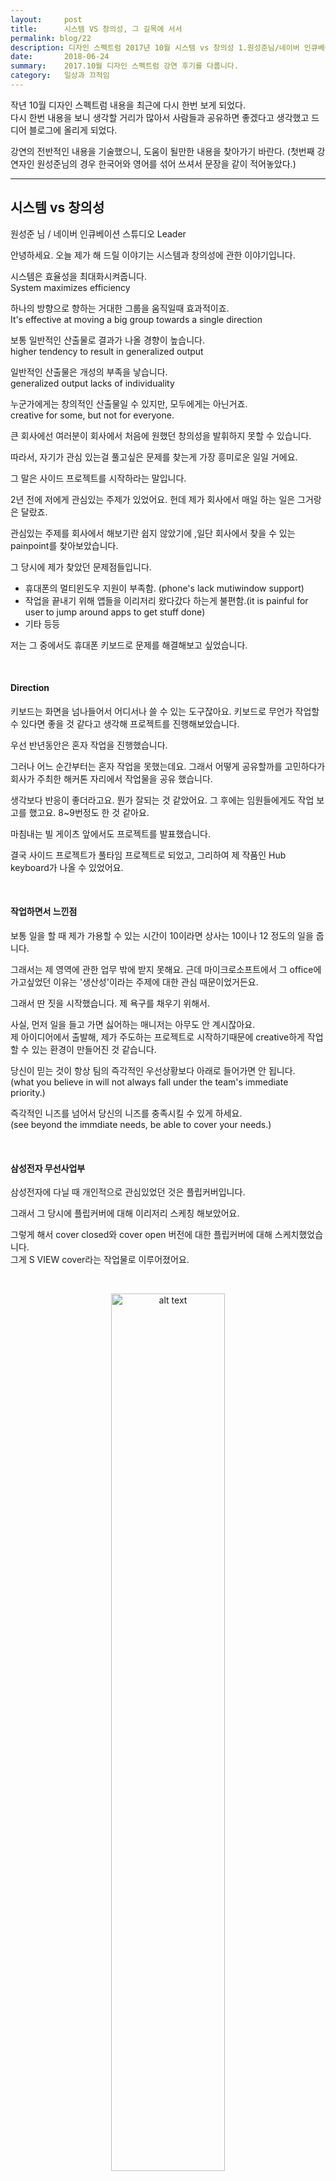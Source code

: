 ```yaml
---
layout:     post
title:      시스템 VS 창의성, 그 길목에 서서 
permalink: blog/22
description: 디자인 스펙트럼 2017년 10월 시스템 vs 창의성 1.원성준님/네이버 인큐베이션스튜디오 2.김효성님/sk플래닛 3.남영철님/toss 토스 시스템은 효율성을 극대화.
date:       2018-06-24
summary:    2017.10월 디자인 스펙트럼 강연 후기를 다룹니다.
category:   일상과 끄적임
---
```


작년 10월 디자인 스펙트럼 내용을 최근에 다시 한번 보게 되었다.  
다시 한번 내용을 보니 생각할 거리가 많아서 사람들과 공유하면 좋겠다고 생각했고 드디어 블로그에 올리게 되었다.

강연의 전반적인 내용을 기술했으니, 도움이 될만한 내용을 찾아가기 바란다.
(첫번째 강연자인 원성준님의 경우 한국어와 영어를 섞어 쓰셔서 문장을 같이 적어놓았다.)
- - -

## 시스템 vs 창의성

원성준 님 / 네이버 인큐베이션 스튜디오 Leader

안녕하세요. 오늘 제가 해 드릴 이야기는 시스템과 창의성에 관한 이야기입니다.

시스템은 효율성을 최대화시켜줍니다.  
System maximizes efficiency 

하나의 방향으로 향하는 거대한 그룹을 움직일때 효과적이죠.  
It's effective at moving a big group towards a single direction

보통 일반적인 산출물로 결과가 나올 경향이 높습니다.  
higher tendency to result in generalized output

일반적인 산출물은 개성의 부족을 낳습니다.  
generalized output lacks of individuality

누군가에게는 창의적인 산출물일 수 있지만, 모두에게는 아닌거죠.  
creative for some, but not for everyone.

큰 회사에선 여러분이 회사에서 처음에 원했던 창의성을 발휘하지 못할 수 있습니다. 

따라서, 자기가 관심 있는걸 풀고싶은 문제를 찾는게 가장 흥미로운 일일 거에요.

그 말은 사이드 프로젝트를 시작하라는 말입니다. 

2년 전에 저에게 관심있는 주제가 있었어요. 헌데 제가 회사에서 매일 하는 일은 그거랑은 달랐죠.

관심있는 주제를 회사에서 해보기란 쉽지 않았기에 ,일단 회사에서 찾을 수 있는 painpoint를 찾아보았습니다.

그 당시에 제가 찾았던 문제점들입니다.  

* 휴대폰의 멀티윈도우 지원이 부족함. (phone's lack mutiwindow support)
* 작업을 끝내기 위해 앱들을 이리저리 왔다갔다 하는게 불편함.(it is painful for user to jump around apps to get stuff done)
* 기타 등등

저는 그 중에서도 휴대폰 키보드로 문제를 해결해보고 싶었습니다.

<br>

#### Direction

키보드는 화면을 넘나들어서 어디서나 쓸 수 있는 도구잖아요. 키보드로 무언가 작업할 수 있다면 좋을 것 같다고 생각해 프로젝트를 진행해보았습니다.

<!--keyboard that can kill the need to jump around window be your genie -->

우선 반년동안은 혼자 작업을 진행했습니다.

그러나 어느 순간부터는 혼자 작업을 못했는데요. 그래서 어떻게 공유할까를 고민하다가 회사가 주최한 해커톤 자리에서 작업물을 공유 했습니다.

생각보다 반응이 좋더라고요. 뭔가 잘되는 것 같았어요. 그 후에는 임원들에게도 작업 보고를 했고요. 
8~9번정도 한 것 같아요.

마침내는 빌 게이츠 앞에서도 프로젝트를 발표했습니다.

결국 사이드 프로젝트가 풀타임 프로젝트로 되었고, 그리하여 제 작품인 Hub keyboard가 나올 수 있었어요.

<br>

#### 작업하면서 느낀점

보통 일을 할 때 제가 가용할 수 있는 시간이 10이라면 상사는 10이나 12 정도의 일을 줍니다.

그래서는 제 영역에 관한 업무 밖에 받지 못해요. 근데 마이크로소프트에서 그 office에 가고싶었던 이유는 '생산성'이라는 주제에 대한 관심 때문이었거든요.

그래서 딴 짓을 시작했습니다. 제 욕구를 채우기 위해서. 

사실, 먼저 일을 들고 가면 싫어하는 매니저는 아무도 안 계시잖아요.   
제 아이디어에서 출발해, 제가 주도하는 프로젝트로 시작하기때문에 creative하게 작업할 수 있는 환경이 만들어진 것 같습니다.

당신이 믿는 것이 항상 팀의 즉각적인 우선상황보다 아래로 들어가면 안 됩니다.  
(what you believe in will not always fall under the team's immediate priority.)

즉각적인 니즈를 넘어서 당신의 니즈를 충족시킬 수 있게 하세요.  
(see beyond the immdiate needs, be able to cover your needs.)

<br>

#### 삼성전자 무선사업부

삼성전자에 다닐 때 개인적으로 관심있었던 것은 플립커버입니다.

그래서 그 당시에 플립커버에 대해 이리저리 스케칭 해보았어요.

그렇게 해서 cover closed와 cover open 버전에 대한 플립커버에 대해 스케치했었습니다.  
그게  S VIEW cover라는 작업물로 이루어졌어요.

<br>

<p align ="middle">	
 <img src="https://images.mobilefun.co.uk/graphics/productmisc/38371/samsung_flip_300_02.jpg" alt="alt text" width = "60%">
</p>


<br>


결과적으로 회사에게 도움이 많이 되었습니다. 시리즈로 계속 낼 정도 였으니까요.

작업할 당시에는 내부적으로 '그거 하지말라' 라는 소리를 많이 들었어요.   
'중요한 과제가 있으니까 그거 따로 해라.' 라는 말을 많이 들었습니다.

근데 그냥 귀를 덮고 밤을 새면서(?) 작업을 많이 했어요.

헌데 나중에 보니 기존의 크게 진행했던 프로젝트는 다 완료를 못하고 제가 사이드로 했던 프로젝트는 끝까지 런칭을 완료했었죠.

<strong>말씀드리고 싶은 요점은,</strong>

누군가가 여러분에게 이래라저래라 할 수도 있고 작업에 대해 '그만 해'라고 할 수 있지만 여러분은 최대한 할 수 있을만큼 그 소리들을 필터링 하세요.

여러분이 좀 더 크리에이티브 할 수 있는 곳에서 기회를 줍기 위해 노력하세요.  
(try picking an opportuninty where you can get to be more creative.)

이거에 관한 짧은 일화를 들려드릴게요. 

당시 삼성에서 갤럭시 S2를 한창 제작할 때가 있었어요.  
그 때 저에겐 2가지 선택지가 있었는데, 

갤럭시 S2 vs T모바일에서 어린 친구들을 겨냥한 폰(niche phone for a spcific carrier just in the U.S)  
이라는 2가지 선택지였지요.

후자는 보상은 좀 적을 수 있지만 좀 더 많은 creativity와 높은 responsibility가 보장되었어요.    
그래서 후자를 선택했고 결국 런칭했습니다.

물론 결과는 갤럭시 S2R가 훨씬 좋았었지만 저는 제가 만들어 나갈 수 있는 과제를 찾았고 그 때의 기억에 만족 하고 있어요.

자신이 크리에이티브하게 될 수 있는 환경을 이끌어보세요.     
자신을 큰 기계 안에 작은 톱니가 된 것 같이 느끼게 만들지 마세요.  
(Leading envrioment to be creative  
Don't make one feel like a small cog in a big machine.)

<br>

#### 인큐베이션 스튜디오

서비스에는 그것을 만드는 프로세스가 있습니다.  
문제를 발견하고, 그 문제의 대한 해결책을 잘 키워서, 실제 서비스로 만들어 보는 것이죠.

discover - incubate - realize

현재 저는 네이버에서 인큐베이션 스튜디오라는 팀을 이끌고 있는데요.

저는 서비스를 만드는 팀을 재즈뮤지션 팀으로 봐요.   
다양한 관점을 함께 가져갈 수 있고, 문제에서 출발하고 문제를 탐험하는 팀처럼 말이죠.

그래서 아이디어를 만들 때도 어피니티 다이어그램을 활용해 팀원들과 같이 만들어내고,  
스케치를 다 같이 하고 아이디어를 버리는 것도 디자이너와 개발자 등과 함께 논의합니다.

저희 팀에서는 디자이너도 개발을 일부 해요.  
현재 저희 팀은 타르트라는 서비스를 운영하고 있습니다.

타르트를 만들게 된 계기는 이렇습니다.

저희는 항상 reminder를 쓰는데,  
실제 일은 리마인더로 커버가 되지않는 부분이 많았습니다.  
그것 들을 관리하는데 노력이 너무 많이 들었죠.  

그런 문제점을 파악하고 타르트 라는 솔루션을 만들었습니다.

네이버에서도 이전과 마찬가지로 일을 받는 걸 기다리는게 아니라 일을 먼저 시작했고,   
그렇게 내 시간을 확보해서 일을 할 수 있는 식으로 하는 것 같아요.

그러니 맞든 틀리든 여러분의 모든 의사결정에 관점을 가지세요. 그래야 자신의 일을 할 수 있으니까요.

문의 www.damkee.com

- - -

## 효율적 디자인 vs 창의적 디자인   
#### 부제 : 생산적 관점에서 보통 디자이너로서 가치 창출하기

김효성 님/ SK 플래닛 

안녕하세요, 김효성입니다.  
제 직장생활을 보자면 2001~2017까지 총 16년 간 디자이너로 일을 했는데요.   
이직도 많이 해서 총 5군데의 회사를 다녔습니다.

예전에는 ux 전략 가이드라인을 만드는 일을 했었습니다.(localization)
모토롤라에 다닐 때는 레이저 폰 디자인을 했었어요.

당시에 고민하던 것은 '이 디자인이 연속성, 효율성이 있나?' 였는데,
'디자인이 연속적으로 생명을 가져가려면 효율성을 가져가야 될 것이다.'라는 결론을 내렸습니다.

#### 흔한 효율

보통 리소스 x 속도 x 품질 = 효율성 이라고 일컫습니다.

그리고 높은 품질은 좋은 기능 x 낮은 오류 x 좋은 디자인에서 나옵니다.

그렇다면 이게 창의성이 없는거야라고 하실 수 있는데,  
좋은 기능과 좋은 디자인이 접목되는 것과 창의성이 없는 것과는 별개입니다.

페라리의 사례를 살펴보시죠.  
페라리는 적은 리소스 x 느린 속도 x 높은 품질를 라는 고효율성을 추구했습니다.

반면에 현대 자동차의 사례를 살펴보시면,  
적당히 이쁘면서, 적당한 퍼포먼스, 나쁘지않은 실적을 유지하고 있습니다.

대부분의 기업이 효율화를 추구하는 이유가 여기에 있습니다.   
리소스가 올라갈 수록 실적은 점점 줄어들 수 밖에 없어요.   
ROI가 감소하는데 망할 때의 리스크가 크죠.

구글,애플,우버,에어비앤비, 페이스북

이 회사들은 각각의 디자인 시스템을 만들고 적용시킨 회사들인데요.
이들은 왜 ? 이러한 시스템을 만들게 되었을 까요?  

일관성 있는 디자인을 위해서 그랬을까요?

보다 높은 품질을 위한다면  좋은 기능 X 낮은 오류 X 좋은 디자인을 추구해야 합니다.  
기업에서 그건 개발 시스템과 함께 동작할 수 있는 디자인 시스템을 말합니다.

API / LOG / DB X GUI / UI

그런 시스템을 만들게 되면 비슷하고 반복적인 업무수행에 따르는 리소스 및 오류 절감이 가능해집니다.
개인화 & 자동화 = AI를 이용해서 작업을 하면 효율을 극대화시킬 수 있습니다.  

대표적으로 THE Grid.io 와 REFUEL이라는 서비스가 있는데요.

TheGrid.io => 지속적 A/B 테스트 및 개선 레이아웃을 알고리즘화해서 학습하는 서비스.

REFUEL => 예측분석 기능을 사용하여 사용자의 온라인 여정을 이해하고 행동에 따라 세그먼트로 매핑하는 서비스   
(Journeymap을 개인화 형태로 AI가 직접 세그먼트, 커스터마이제이션)

효율적인 디자인을 추구하는 기업으로 넷플릭스가 있는데요.  

그들은 레이아웃이 어떻게 작동해야 하는지에 대한 규칙을 정의하고,   
자동화 될 UI/GUI 라이브러리를 시스템에서 제공합니다.

이러한 규칙을 이미지 자산과 결합하여 영화 포스터 및 배너장치를 자동화시켰어요.

높은 품질, 효율성 <=> 창의성

저는 이 두 가지가 대립관계는 아니라고 생각합니다.

<br>

#### 좋은 품질을 만드려고 하는 SK 플래닛 사례

SK플래닛에서 저는 생산적 협업환경 , 고객데이터를 기반으로 한 업무환경을 구축하고 있습니다.  
PUI라는 모바일 UI 표준화 프로젝트를 보면 알 수 있는데요.  

PUI 프로젝트를 하면서 가장 중요하게 생각한 것은,   
낭비를 개선하여 빠른 구현으로 반복적 테스트-분석-학습을 하며, 고객을 이해하고 효과적으로 성장해 나갈 수 있도록 하는 것입니다.

생산적 협업환경(빠른구현)- 고객 데이터 분석환경(반복적 학습) - 목표가설, 유효한 검증(고객변화/효과적 대응) - 고객 가치 지속발굴

1년이 지난 지금,

저희의 PUI를 소개해 드리자면

[페인포인트]

1.서비스 품질 향상 필요
2.직무 간 업무효율성 개선 필요
3.업무 처리시간 단축 필요
4.PUI(Progressive User Interface) 
5.UI 표준 개선

[솔루션]

* component - 정보에 쉽게 영향 받지 않는 최소단위 모듈  
* block - 정보구성에 따라 재조립 가능, 복수의 block으로 구성된 모듈  
* 페이지 - 각 페이지 성격에 맞게 템플릿 제작 가능

공통 인터페이스로 실행부서간 원할한 협업 통해

1.서비스기획 - 2.uxd  - 3. 개발

1.파워포인트 플러그인 기반의 pui kit 사용  
2.스케치 플러그인 기반의 pui kit 사용  
3.구조화된 pui 모듈 - 인덱스 기반의 개발  

컴포넌트 / 블록 / 페이지 

개인화 되면 몇 천개의 페이지를 디자이너 혼자서 하진 못합니다. 
그건 인공지능 같은 시스템과 함께 해야 합니다.

저희의 PUI는 UI/GUI 등 시각적 요소를 넘어 개발 데이터 시스템 통합을 통해 보다 효율적 매니지먼트 추구하려 노력하고 있습니다.


11번가 같은 커머스 서비스는 매우 무겁기에 이런게 반드시 필요하죠.
현재 PUI는 1.5~2.0 버전 으로 고도화 되고 있습니다.
PUI x CMS 연계를 통한 빌드 매니지먼트 시스템 통합 기반을 마련하고 있구요.  

Powerful CMS로 가기위한 초석을 닦는다고 보시면 될 것 같습니다.

<br>

#### 결론 

효율화를 기반한 창의성이 중요하다고 말씀드리고 싶습니다..

효율화와 창의성의 비중 = 자신이 몸담고 있는 회사의 전략/가치에 따라 비중에 차이가 있습니다.  
만약 자신만의 고도화된 창의성을 원한다면 그것과 맞는 조직을 찾거나, 직접만들어 증명해야 합니다.

과거의 창의성은 '확산적 사고'에 기반했지만 현재는 '수렴적 사고'와 융화되어야 합니다.

스스로 과거의 방식의 디자인을 추구하면서 발생되는 스트레스가 어느정도인지 생각해 볼 필요가 있으며 이에따른 스트레스는 결국 관점에 따라 다르게 반영될 것이라 생각됩니다.

자신만의 창의성의 가치를 인정받고 그것을 기반으로 변화를 주고 싶다면 주어진 업무만 하는 것보다, 지속적으로 고민하고 노력하고 제안하고, 실행하는 것외에는 답이 없습니다.

결국 디자이너의 가치는 누군가가 대신 만들어 주지 않더라고요.

감사합니다.
- - -

## Creativity VS System

남영철님 / TOSS Product Designer


creativity는 시스템 위에서 양분을 먹고 자라는 것입니다.(나무와 토양같은 관계이죠)

이런 질문을 해볼 수 있습니다.

creativity는 직군의 관점에 따라 다르지않을까? 디자인, 개발, 데이터관리, 아트, 패션 등등 다 다르겠지?
그리고 디자인 안에서도 다 다르겠지? 브랜드 디자인, 패키지 디자인, 모션 디자인, 그래픽 디자인 등등에서.

저는 토스에서 Product Design을 하고 있는데요.
 
제가 하고 있는 일은

자신과 조직이 속한 사업 영역에서 고객의 문제를 발견하고 제품을 통해 문제를 해결하여 business goal을 달성하는 것입니다.

그에 따른 산출물은

* UI Flow와 GUI
* 고객의 총체적인 경험
* 시장에 대한 학습
* Business goal 달성

그럼 product designer이 달성해야하는 creativity는 무엇일까요?   
답은 문제를 발견하고 제품을 통해 해결하는 법입니다.

너무나 당연해서 문제인지도 모르고 사는 것을 문제로 제기하는 것이 바로 창의성입니다.

예를 들어, 요즘은 이메일 아이디가 대세인데 이메일이 없는 사람은 어쩌지?라고 물어볼 수도 있겠죠.
(하긴 할아버지도 카카오 아이디도 이메일도 없었다.)

왓츠앱은 전략적으로 이메일 아이디를 안 쓰고 있습니다.

또한 예를 들어, 금융서비스의 경우,     
기술적으로는 그 기능이 가상계좌라도 무통장 입금할 때 쓰는 '가상계좌'라는 단어를 직접쓰면 이해못하지않을까?라는 질문을 해볼 수 있습니다.

'뭐라고 설명해야 사람들을 이해시킬 수 있을까?' 라는 질문도 던질 수 있죠.

그리고,  
'왜 단돈 1000원을 보내는데도 공인인증서를 두번이나 써야해?'   
'왜 나도 기억하기 힘든 패스워드를 만들어야 할까?'

라는 질문을 해볼 수 있습니다.  
(아마 거대한 사업자가 자체 로그인 등장하면서 그게 조금씩 사라지고있다. & 터치 아이디 혹은 생체 기반)

그래서 습관적으로 아이디 패스워드 화면을 설계하는 것이 아니라 그런 creativity가 필요한 것이죠.

근데 그런 창의성은 어디서 오는 걸까요?

* 고객 관찰
* 문화적 특성
* 규제
* 시장(그 업계가 어떻게 돌아가는지)
* 기술
* 제품 사용 data(어떻게 쓰고있는지)

이런 것들을 통해 알 수 있습니다.

질문 사례들을 보시면, 

1.왜 우리나라사람들은 힘들게 oo하고있을까?  
2.그건 ooo가 oo를 통해서oo를 하고 있기 때문이야.  
3.그리고 oo한 규제가 있어서 진입이 어려워.  
4.하지만 ooo를 통해 비용을 낮출 수 있지않나?  
5.ooo한다는 결과도 있잖아?  
 
라고 물어볼 수 있다는 거죠.

그럼 문제를 해결을 위한 creativitiy는 어디서 올까요?

문제를 해결하는 프로토타입을 만들어봤어.  
어때? 이걸로 ㅁㅁㅁ한테 테스트해봤더니 반응이 좋았어.  
오, 그럼 실험해보자!

구체적이고 빠른 실행을 해야 합니다.

다양한 데이터를 통한 문제 발견 <-> 실행을 통한 데이터 수집

그럼 이런 관점에서 시스템은 무엇을 해줘야 할까요?

시스템의 역할

1.Creativity 를 고민할 기회를 더 많이 제공한다.
2.Creativity 가 필요한 부분을 명확히 한다.
3.Creativity를 실행할 기회를 만든다.

그럼 왜 이런 고민을 이때까지 못 했을까요? = 시간이 없어서요!

어떤 회사든 backlog는 서비스가 크면 팽창합니다.

그리고 고민 할 시간이 충분한 경우는 없어요.
그럼 어떻게 시간을 확보해야 할까요?

같은 고민을 두번 하지말면 됩니다
design system으로 이를 극복하는 거죠.
(바퀴를 두번 만들지 말자)

그리고 creativity가 필요한 영역 찾아보는 겁니다.

모든 부분에서 창의력을 발휘해야지라고 생각하면 그건 아무것도 하지 말자는 것과 똑같은 말입니다.

어디에 creativity를 집중해야 하는가? = 창의력이 가장 크게 임팩트하는 곳이 어딘가?  
사람들이 많이 빠져나가는 곳을 집중해보는 겁니다. 어디에 creativity를 집중할지 알아야 하는 거죠.

그게 바로 data-driven design의 시작입니다.


<br>

#### creativity를 실행할 기회 만들기

이제 그럼 creativity를 실행해보면 되는데 왜 우리는 실행이 오래 걸릴까요? 
보고 때문이죠.

보고를 왜 할 까요? 망하면 안 되니까요.ㅎㅎ

안 망하기 위해선? 
실패의 비용을 낮추어 실행을 앞당겨야합니다.

MVP & A/B Test Culture.  
최소한의 제품과 여러가지 테스트를 할 수 있는 환경이 필요합니다.

어떻게든 창의성이 만든 결과를 확인할 수 있어야 하죠.

그리고 어떤 변화가 일어났는지 추적해야 합니다. (data-driven)

제가 앞에서 말한 바퀴를 발명하지마라 라는 말은 프레임워크를 써보자는 말입니다.  
(부트스트랩, 매터리얼 디자인 등의 프레임워크 말이죠.)

버튼 크기 다시 고민하지말자, 리스트 높이 고민하지말자, 컬러 팔레트 다시 고민하지말자, 말투 고민하지말자 라는 말과 같습니다.  
디자인하는 시간을 절약하고 의사결정하는 시간을 절약하면 creativity에 들일 수 있는 시간이 많아집니다.

<br>

#### 제품개발 프로세스

그럼 우리는 얼마나 빨리 실행할 수 있을까요?

여기에 관해서 spotify를 참고해보겠습니다.  
spotify는 2014년 lab을 통해서 engineering culture를 발표했습니다.

1) decoupled releases

내가 무언가 하나를 바꾸면 모든 팀에게 영향 가는게 아니라 각각의 팀에 있는 하나의 요소만에 영향을 끼치게 만들어야 합니다. (그래야 다른 팀들이 영향을 받지 않으니까요.)

2) small frequent releases

크게 하지말고, 한방에 업데이트하지 말고 작게 업데이트 하세요.

3) self - service model 

enable > serve

limited blast radius 

어떤 에러가발생했을 때 그 에러를 작게 만드세요. 의사결정 시간을 좁히는 겁니다.

스포티파이 서비스는 검색에서 에러가 나도 음악재생은 잘 되요.   
그런 시스템에서는 다른 팀에 눈치 안보고 빨리 릴리스하고 빨리 고칠 수 있어요.

graudal rollout(모두에게 업데이트 하지말고 100명 10000명한테 테스트해서 문제가 발생하면 거둬들이는식)

4)실패장려

실패를 빨리 겪고 빨리 회복하는식으로 프로세스를 만들어봐야 합니다.

그리고 creativity를 측정가능한 영역으로 가져오는 겁니다.

측정할 수 없는 것은 없다는 믿음을 가지고 있으면 측정하실 수 있을 겁니다. 물론 많은 삽질이 동반되겠죠.

<br>

#### 조직 구조

조직구조에 있어서 중요한 것이 2 가지 있습니다.

1.정보가 얼마나 투명하게 공개되었는가?
2.정보에 접근하기 위해 승인이 필요한가? 며칠 기다려야 하나?

구글의 사례를 살펴보면 구글은 정보 공개를 기본설정으로 해놓고 있습니다.  
"법이나 규정에 저촉되지않는 소수의 정보를 제외하고 모든것을 공유하라"라고 말하죠.


토스는 사일로라는 단위로 구성되어 있는데요.

사일로는 미니스타트업과 같은 곳입니다.

짧은 의사결정과정, 시장과 제품에 대한 데이터에 대한 일상적인 접근  
(하나의 제품에 대해선 하나의 사일로가 책임짐)

모르겠으면 직접 찾아 sql/dw 쿼리 문의 권한이 가능합니다.

제품 개발은 다 프로로타입으로, 의사결정이 끝까지 안되면 a/b테스팅를 진행하구요.

토스의 디자인 시스템 같은 경우 필요성을 느끼고 현재 빌딩하는 상태입니다. 

결론적으로 제가 생각하는 시스템은 이렇습니다.

* 시간을 절약
* 일관성을 유지할 수 있음
* app/web간 차이를 메꿔줄 수 있는

이런 시스템가 없다는 것은 creativity가 부재할 수 있다는 것이고 결국 그건 시스템의 실패로 귀결될 수 있다는 말을 드리고 싶네요.

감사합니다.